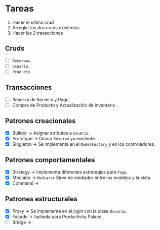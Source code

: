 # Tareas

1. Hacer el ultimo crud
2. Arreglar los dos cruds existentes
3. Hacer las 2 trasacciones

## Cruds
- [ ] `Reservas`.
- [ ] `Usuario`.
- [ ] `Producto`.

## Transacciones
- [ ] Reserva de Servicio y Pago
- [ ] Compra de Producto y Actualización de Inventario

## Patrones creacionales
- [X] Builder -> Asignar atributos a `Usuario`.
- [X] Prototype -> Clonar `Reserva` ya existente.
- [X] Singleton -> Se implementa en el `ModelFactory` y en los controladores.

## Patrones comportamentales
- [X] Strategy -> Implementa diferentes extrategias para `Pago`.
- [X] Mediator -> `Mediator` Sirve de mediador entre los modelos y la vista.
- [X] Command -> 

## Patrones estructurales
- [X] Proxy -> Se implementa en el login con la clase `Usuario`.
- [X] Facade -> fachada para Productivity Palace.
- [ ] Bridge -> 